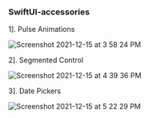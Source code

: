 ### SwiftUI-accessories

1]. Pulse Animations

![Screenshot 2021-12-15 at 3 58 24 PM](https://user-images.githubusercontent.com/43451046/146169849-72ee84f6-6668-45e7-81e7-4032a16dfe78.png)

2]. Segmented Control 

![Screenshot 2021-12-15 at 4 39 36 PM](https://user-images.githubusercontent.com/43451046/146176082-7252be16-c6c1-4ed4-baae-b6010459aa54.png)

3]. Date Pickers

![Screenshot 2021-12-15 at 5 22 29 PM](https://user-images.githubusercontent.com/43451046/146181763-aed33717-f60e-4018-89b0-293f3c55b44b.png)

